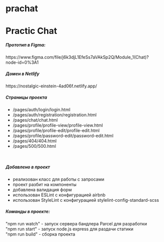 # prachat
<h1>Practic Chat</h1>

<h5>Прототип в Figma:</h5>
https://www.figma.com/file/j6k3djL1EfeSs7aVAkSp2Q/Module_1(Chat)?node-id=0%3A1
<br>
<h5>Домен в Netlify</h5>
https://nostalgic-einstein-4ad06f.netlify.app/
<h5>Страницы проекта</h5>
<ul>
  <li>/pages/auth/login/login.html</li>
  <li>/pages/auth/registration/registration.html</li>
  <li>/pages/chat/chat.html</li>
  <li>/pages/profile/profile-view/profile-view.html</li>
  <li>/pages/profile/profile-edit/profile-edit.html</li>
  <li>/pages/profile/password-edit/password-edit.html</li>
  <li>/pages/404/404.html</li>
  <li>/pages/500/500.html</li>
</ul>
<br>
<h5>Добавлено в проект</h5>
<ul>
  <li>реализован класс для работы с запросами</li>
  <li>проект разбит на компоненты</li>
  <li>добавлена валидация форм</li>
  <li>использован ESLint с конфигурацией airbnb</li>
  <li>использован StyleLint с конфигурацией stylelint-config-standard-scss</li>
</ul>

<h5>Команды в проекте:</h5>
  "npm run watch" - запуск сервера бандлера Parcel для разработки<br>
  "npm run start" - запуск node.js express для раздачи статики<br>
  "npm run build" - сборка проекта<br>
